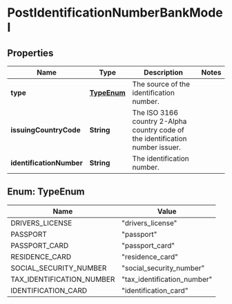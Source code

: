 

# PostIdentificationNumberBankModel


## Properties

| Name | Type | Description | Notes |
|------------ | ------------- | ------------- | -------------|
|**type** | [**TypeEnum**](#TypeEnum) | The source of the identification number. |  |
|**issuingCountryCode** | **String** | The ISO 3166 country 2-Alpha country code of the identification number issuer. |  |
|**identificationNumber** | **String** | The identification number. |  |



## Enum: TypeEnum

| Name | Value |
|---- | -----|
| DRIVERS_LICENSE | &quot;drivers_license&quot; |
| PASSPORT | &quot;passport&quot; |
| PASSPORT_CARD | &quot;passport_card&quot; |
| RESIDENCE_CARD | &quot;residence_card&quot; |
| SOCIAL_SECURITY_NUMBER | &quot;social_security_number&quot; |
| TAX_IDENTIFICATION_NUMBER | &quot;tax_identification_number&quot; |
| IDENTIFICATION_CARD | &quot;identification_card&quot; |



